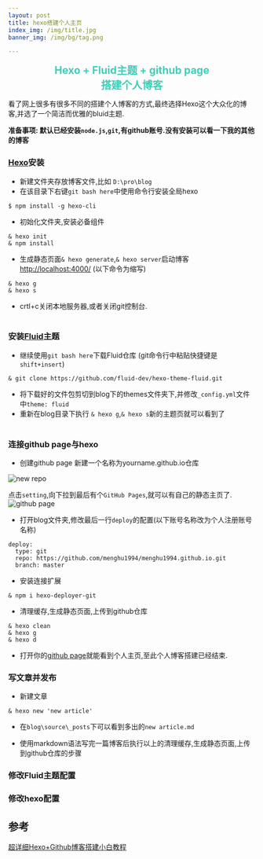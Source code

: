 ```yaml
---
layout: post
title: hexo搭建个人主页
index_img: /img/title.jpg
banner_img: /img/bg/tag.png

---
```



<center style="color:#3eceb8;font-size:1.5em;font-weight: bold;">
Hexo + Fluid主题 + github page
<br>
搭建个人博客
</center>

看了网上很多有很多不同的搭建个人博客的方式,最终选择Hexo这个大众化的博客,并选了一个简洁而优雅的bluid主题.
<!--more-->
<style>
.markdown-body {
    font-family:"Microsoft YaHei",Georgia, sans, serif;
    font-size: 18px;
  }
 </style>
 
**准备事项: 默认已经安装`node.js`,`git`,有github账号.没有安装可以看一下我的其他的博客**


### [Hexo](https://hexo.io/docs/)安装

- 新建文件夹存放博客文件,比如 `D:\pro\blog`  
- 在该目录下右键`git bash here`中使用命令行安装全局hexo
```
$ npm install -g hexo-cli 
```
- 初始化文件夹,安装必备组件
```
& hexo init
& npm install
```
- 生成静态页面`& hexo generate`,`& hexo server`启动博客[http://localhost:4000/](http://localhost:4000/) (以下命令为缩写)
```
& hexo g
& hexo s
```
- crtl+c关闭本地服务器,或者关闭git控制台.
</br></br>


### 安装[Fluid](https://hexo.fluid-dev.com/docs/)主题
 - 继续使用`git bash here`下载Fluid仓库  (git命令行中粘贴快捷键是`shift+insert`)
```
& git clone https://github.com/fluid-dev/hexo-theme-fluid.git
```
 - 将下载好的文件包剪切到blog下的themes文件夹下,并修改`_config.yml`文件中`theme: fluid`
 - 重新在blog目录下执行 `& hexo g`,`& hexo s`新的主题页就可以看到了
</br></br>

### 连接github page与hexo
 - 创建github page 
新建一个名称为yourname.github.io仓库

![new repo](/img/hexo_github/creatRepo.jpg)

点击`setting`,向下拉到最后有个`GitHub Pages`,就可以有自己的静态主页了.
![github page](/img/hexo_github/githubPage.jpg)

 - 打开blog文件夹,修改最后一行`deploy`的配置(以下账号名称改为个人注册账号名称)
```
deploy:
  type: git
  repo: https://github.com/menghu1994/menghu1994.github.io.git
  branch: master

```

 - 安装连接扩展
```
& npm i hexo-deployer-git
```

 - 清理缓存,生成静态页面,上传到github仓库
```
& hexo clean
& hexo g
& hexo d
```

 - 打开你的[github page](https://menghu1994.github.io)就能看到个人主页,至此个人博客搭建已经结束.


### 写文章并发布
 - 新建文章

 ``` 
& hexo new 'new article'
 ```

 - 在`blog\source\_posts`下可以看到多出的`new article.md`

 - 使用markdown语法写完一篇博客后执行以上的清理缓存,生成静态页面,上传到github仓库的步骤

### 修改Fluid主题配置


### 修改hexo配置





## 参考

[超详细Hexo+Github博客搭建小白教程](https://zhuanlan.zhihu.com/p/35668237)


